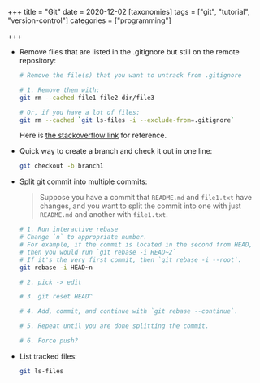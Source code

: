 +++
title = "Git"
date = 2020-12-02
[taxonomies]
tags = ["git", "tutorial", "version-control"]
categories = ["programming"]

+++

- Remove files that are listed in the .gitignore but still on the remote repository:

  ```bash
  # Remove the file(s) that you want to untrack from .gitignore

  # 1. Remove them with:
  git rm --cached file1 file2 dir/file3

  # Or, if you have a lot of files:
  git rm --cached `git ls-files -i --exclude-from=.gitignore`
  ```

  Here is [the stackoverflow link](https://stackoverflow.com/questions/13541615/how-to-remove-files-that-are-listed-in-the-gitignore-but-still-on-the-repositor) for reference.

- Quick way to create a branch and check it out in one line:

  ```bash
  git checkout -b branch1
  ```

- Split git commit into multiple commits:

  > Suppose you have a commit that `README.md` and `file1.txt` have changes,
  > and you want to split the commit into one with just `README.md` and another with `file1.txt`.

  ```bash
  # 1. Run interactive rebase
  # Change `n` to appropriate number.
  # For example, if the commit is located in the second from HEAD,
  # then you would run `git rebase -i HEAD~2`
  # If it's the very first commit, then `git rebase -i --root`.
  git rebase -i HEAD~n

  # 2. pick -> edit

  # 3. git reset HEAD^

  # 4. Add, commit, and continue with `git rebase --continue`.

  # 5. Repeat until you are done splitting the commit.

  # 6. Force push?
  ```

- List tracked files:

  ```bash
  git ls-files
  ```
